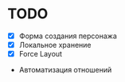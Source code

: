 # TODO

- [x] Форма создания персонажа
- [x] Локальное хранение
- [x] Force Layout
- Автоматизация отношений

